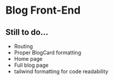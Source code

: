 # Blog Front-End

## Still to do...
- Routing
- Proper BlogCard formatting
- Home page
- Full blog page
- tailwind formatting for code readability 